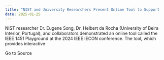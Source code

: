 ```yaml
---
title: "NIST and University Researchers Present Online Tool to Support IEEE Standards at 2024 IECON"
date: 2025-01-25
---
```


NIST researcher Dr. Eugene Song, Dr. Helbert da Rocha (University of Beira Interior, Portugal), and collaborators demonstrated an online tool called the IEEE 1451 Playground at the 2024 IEEE IECON conference. The tool, which provides interactive

Go to Source
